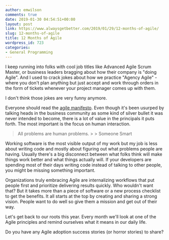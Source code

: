 ```yaml
---
author: emwilson
comments: true
date: 2019-01-30 04:54:51+00:00
layout: post
link: https://www.alwaysgetbetter.com/2019/01/29/12-months-of-agile/
slug: 12-months-of-agile
title: 12 Months of Agile
wordpress_id: 723
categories:
- General Programming
---
```





I keep running into folks with cool job titles like Advanced Agile Scrum Master, or business leaders bragging about how their company is "doing Agile". And I used to crack jokes about how we practice "Agency Agile" - where you don't plan anything but just accept and work through orders in the form of tickets whenever your project manager comes up with them.







I don't think those jokes are very funny anymore.







Everyone should read the [agile manifesto](https://agilemanifesto.org). Even though it's been usurped by talking heads in the business community as some kind of silver bullet it was never intended to become, there is a lot of value in the principals it puts forth. The most important is the focus on human interaction.







<blockquote>All problems are human problems.
> 
> Someone Smart</blockquote>







Working software is the most visible output of my work but my job is less about writing code and mostly about figuring out what problems people are having. Usually there's a big disconnect between what folks think will make things work better and what things actually will. If your developers are spending most of their days writing code instead of talking to other people, you might be missing something important.







Organizations truly embracing Agile are internalizing workflows that put people first and prioritize delivering results quickly. Who wouldn't want that? But it takes more than a piece of software or a new process checklist to get the benefits. It all starts at the top by creating and sharing a strong vision. People want to do well so give them a mission and get out of their way.







Let's get back to our roots this year. Every month we'll look at one of the Agile principles and remind ourselves what it means in our daily life.







Do you have any Agile adoption success stories (or horror stories) to share?



